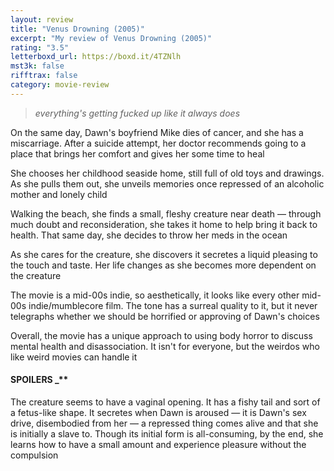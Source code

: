 ```yaml
---
layout: review
title: "Venus Drowning (2005)"
excerpt: "My review of Venus Drowning (2005)"
rating: "3.5"
letterboxd_url: https://boxd.it/4TZNlh
mst3k: false
rifftrax: false
category: movie-review
---
```


<blockquote><i>everything's getting fucked up like it always does</i></blockquote>On the same day, Dawn's boyfriend Mike dies of cancer, and she has a miscarriage. After a suicide attempt, her doctor recommends going to a place that brings her comfort and gives her some time to heal

She chooses her childhood seaside home, still full of old toys and drawings. As she pulls them out, she unveils memories once repressed of an alcoholic mother and lonely child

Walking the beach, she finds a small, fleshy creature near death — through much doubt and reconsideration, she takes it home to help bring it back to health. That same day, she decides to throw her meds in the ocean

As she cares for the creature, she discovers it secretes a liquid pleasing to the touch and taste. Her life changes as she becomes more dependent on the creature

The movie is a mid-00s indie, so aesthetically, it looks like every other mid-00s indie/mumblecore film. The tone has a surreal quality to it, but it never telegraphs whether we should be horrified or approving of Dawn's choices

Overall, the movie has a unique approach to using body horror to discuss mental health and disassociation. It isn't for everyone, but the weirdos who like weird movies can handle it

#### SPOILERS \_\*\*</b>

The creature seems to have a vaginal opening. It has a fishy tail and sort of a fetus-like shape. It secretes when Dawn is aroused — it is Dawn's sex drive, disembodied from her — a repressed thing comes alive and that she is initially a slave to. Though its initial form is all-consuming, by the end, she learns how to have a small amount and experience pleasure without the compulsion

